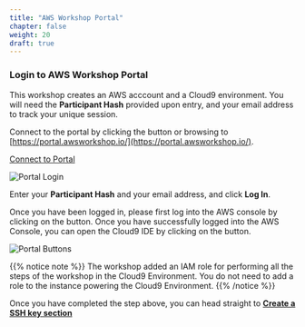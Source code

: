 ```yaml
---
title: "AWS Workshop Portal"
chapter: false
weight: 20
draft: true
---
```


### Login to AWS Workshop Portal

This workshop creates an AWS acccount and a Cloud9 environment. You will need the **Participant Hash** provided upon entry, and your email address to track your unique session.

Connect to the portal by clicking the button or browsing to [https://portal.awsworkshop.io/](https://portal.awsworkshop.io/).

<a
  href="https://portal.awsworkshop.io/"
target="_blank" class="btn btn-default">
Connect to Portal
<i class="fas fa-sign-in-alt"></i>
</a>

![Portal Login](/images/portal_login.png)

Enter your **Participant Hash** and your email address, and click **Log In**.

Once you have been logged in, please first log into the AWS console by clicking on the <i class="fas fa-terminal"></i> button. Once you have successfully logged into the AWS Console, you can open the Cloud9 IDE by clicking on the <i class="fas fa-desktop"></i> button.

![Portal Buttons](/images/portal_buttons.png)

{{% notice note %}}
The workshop added an IAM role for performing all the steps of the workshop in the Cloud9 Environment. You do not need to add a role to the instance powering the Cloud9 Environment.
{{% /notice %}}

Once you have completed the step above, you can head straight to [**Create a SSH key section**](/prerequisites/sshkey/)
